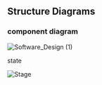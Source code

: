 ## Structure Diagrams

### component diagram

![Software_Design (1)](https://user-images.githubusercontent.com/62583721/153253173-ef2ebb5b-8745-43d6-b502-c93cb7a57cab.jpg)

state

![Stage](https://user-images.githubusercontent.com/62583721/153253277-428c32a5-7ff6-4451-aa72-f3daa981c90a.jpg)
